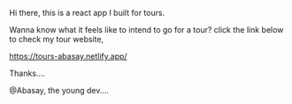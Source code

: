 Hi there, this is a react app I built for tours.

Wanna know what it feels like to intend to go for a tour? click the link below to check my tour website,

https://tours-abasay.netlify.app/

Thanks....

@Abasay, the young dev....
